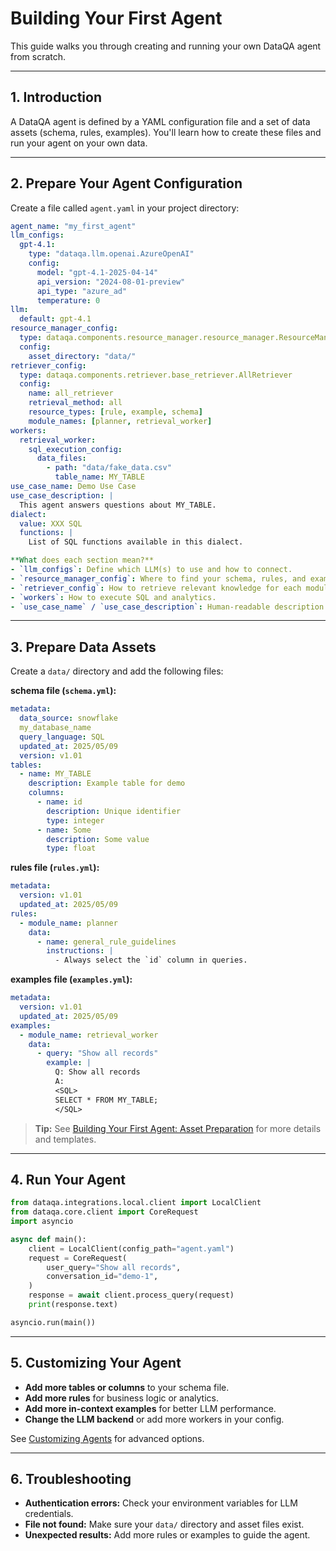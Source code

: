 # Building Your First Agent

This guide walks you through creating and running your own DataQA agent from scratch.

---

## 1. Introduction

A DataQA agent is defined by a YAML configuration file and a set of data assets (schema, rules, examples).
You'll learn how to create these files and run your agent on your own data.

---

## 2. Prepare Your Agent Configuration

Create a file called `agent.yaml` in your project directory:

```yaml
agent_name: "my_first_agent"
llm_configs:
  gpt-4.1:
    type: "dataqa.llm.openai.AzureOpenAI"
    config:
      model: "gpt-4.1-2025-04-14"
      api_version: "2024-08-01-preview"
      api_type: "azure_ad"
      temperature: 0
llm:
  default: gpt-4.1
resource_manager_config:
  type: dataqa.components.resource_manager.resource_manager.ResourceManager
  config:
    asset_directory: "data/"
retriever_config:
  type: dataqa.components.retriever.base_retriever.AllRetriever
  config:
    name: all_retriever
    retrieval_method: all
    resource_types: [rule, example, schema]
    module_names: [planner, retrieval_worker]
workers:
  retrieval_worker:
    sql_execution_config:
      data_files:
        - path: "data/fake_data.csv"
          table_name: MY_TABLE
use_case_name: Demo Use Case
use_case_description: |
  This agent answers questions about MY_TABLE.
dialect:
  value: XXX SQL
  functions: |
    List of SQL functions available in this dialect.

**What does each section mean?**
- `llm_configs`: Define which LLM(s) to use and how to connect.
- `resource_manager_config`: Where to find your schema, rules, and examples.
- `retriever_config`: How to retrieve relevant knowledge for each module.
- `workers`: How to execute SQL and analytics.
- `use_case_name` / `use_case_description`: Human-readable description for prompts.
```

---

## 3. Prepare Data Assets

Create a `data/` directory and add the following files:

**schema file (`schema.yml`):**
```yaml
metadata:
  data_source: snowflake
  my_database_name
  query_language: SQL
  updated_at: 2025/05/09
  version: v1.01
tables:
  - name: MY_TABLE
    description: Example table for demo
    columns:
      - name: id
        description: Unique identifier
        type: integer
      - name: Some
        description: Some value
        type: float
```

**rules file (`rules.yml`):**
```yaml
metadata:
  version: v1.01
  updated_at: 2025/05/09
rules:
  - module_name: planner
    data:
      - name: general_rule_guidelines
        instructions: |
          - Always select the `id` column in queries.
```

**examples file (`examples.yml`):**
```yaml
metadata:
  version: v1.01
  updated_at: 2025/05/09
examples:
  - module_name: retrieval_worker
    data:
      - query: "Show all records"
        example: |
          Q: Show all records
          A:
          <SQL>
          SELECT * FROM MY_TABLE;
          </SQL>
```

> **Tip:** See [Building Your First Agent: Asset Preparation](#) for more details and templates.

---

## 4. Run Your Agent

```python
from dataqa.integrations.local.client import LocalClient
from dataqa.core.client import CoreRequest
import asyncio

async def main():
    client = LocalClient(config_path="agent.yaml")
    request = CoreRequest(
        user_query="Show all records",
        conversation_id="demo-1",
    )
    response = await client.process_query(request)
    print(response.text)

asyncio.run(main())
```

---

## 5. Customizing Your Agent

- **Add more tables or columns** to your schema file.
- **Add more rules** for business logic or analytics.
- **Add more in-context examples** for better LLM performance.
- **Change the LLM backend** or add more workers in your config.

See [Customizing Agents](customizing_agents.md) for advanced options.

---

## 6. Troubleshooting

- **Authentication errors:**
  Check your environment variables for LLM credentials.
- **File not found:**
  Make sure your `data/` directory and asset files exist.
- **Unexpected results:**
  Add more rules or examples to guide the agent.